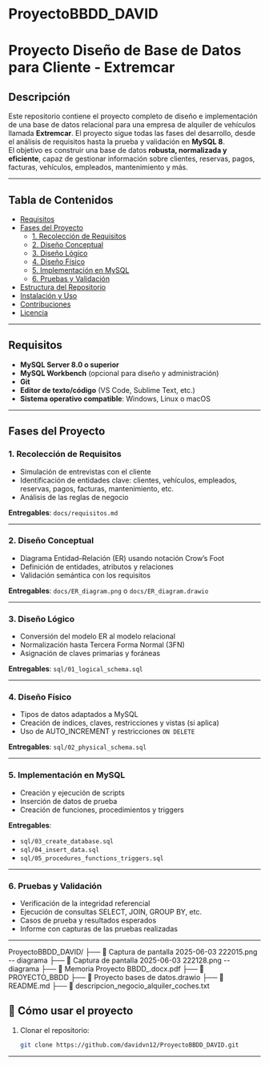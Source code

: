 # ProyectoBBDD_DAVID
# Proyecto Diseño de Base de Datos para Cliente - Extremcar

## Descripción
Este repositorio contiene el proyecto completo de diseño e implementación de una base de datos relacional para una empresa de alquiler de vehículos llamada **Extremcar**. El proyecto sigue todas las fases del desarrollo, desde el análisis de requisitos hasta la prueba y validación en **MySQL 8**.  
El objetivo es construir una base de datos **robusta, normalizada y eficiente**, capaz de gestionar información sobre clientes, reservas, pagos, facturas, vehículos, empleados, mantenimiento y más.

---

## Tabla de Contenidos

- [Requisitos](#-requisitos)  
- [Fases del Proyecto](#-fases-del-proyecto)  
  - [1. Recolección de Requisitos](#1-recolección-de-requisitos)  
  - [2. Diseño Conceptual](#2-diseño-conceptual)  
  - [3. Diseño Lógico](#3-diseño-lógico)  
  - [4. Diseño Físico](#4-diseño-físico)  
  - [5. Implementación en MySQL](#5-implementación-en-mysql)  
  - [6. Pruebas y Validación](#6-pruebas-y-validación)  
- [Estructura del Repositorio](#-estructura-del-repositorio)  
- [Instalación y Uso](#-instalación-y-uso)  
- [Contribuciones](#-contribuciones)  
- [Licencia](#-licencia)

---

##  Requisitos

- **MySQL Server 8.0 o superior**
- **MySQL Workbench** (opcional para diseño y administración)
- **Git**
- **Editor de texto/código** (VS Code, Sublime Text, etc.)
- **Sistema operativo compatible**: Windows, Linux o macOS

---

## Fases del Proyecto

### 1. Recolección de Requisitos
- Simulación de entrevistas con el cliente
- Identificación de entidades clave: clientes, vehículos, empleados, reservas, pagos, facturas, mantenimiento, etc.
- Análisis de las reglas de negocio

**Entregables**: `docs/requisitos.md`

---

### 2. Diseño Conceptual
- Diagrama Entidad–Relación (ER) usando notación Crow’s Foot
- Definición de entidades, atributos y relaciones
- Validación semántica con los requisitos

**Entregables**: `docs/ER_diagram.png` o `docs/ER_diagram.drawio`

---

### 3. Diseño Lógico
- Conversión del modelo ER al modelo relacional
- Normalización hasta Tercera Forma Normal (3FN)
- Asignación de claves primarias y foráneas

**Entregables**: `sql/01_logical_schema.sql`

---

### 4. Diseño Físico
- Tipos de datos adaptados a MySQL
- Creación de índices, claves, restricciones y vistas (si aplica)
- Uso de AUTO_INCREMENT y restricciones `ON DELETE`

**Entregables**: `sql/02_physical_schema.sql`

---

### 5. Implementación en MySQL
- Creación y ejecución de scripts
- Inserción de datos de prueba
- Creación de funciones, procedimientos y triggers

**Entregables**:  
- `sql/03_create_database.sql`  
- `sql/04_insert_data.sql`  
- `sql/05_procedures_functions_triggers.sql`

---

### 6. Pruebas y Validación
- Verificación de la integridad referencial
- Ejecución de consultas SELECT, JOIN, GROUP BY, etc.
- Casos de prueba y resultados esperados
- Informe con capturas de las pruebas realizadas


---

 ProyectoBBDD_DAVID/
├── 📄 Captura de pantalla 2025-06-03 222015.png -- diagrama 
├── 📄 Captura de pantalla 2025-06-03 222128.png  -- diagrama
├── 📄 Memoria Proyecto BBDD_.docx.pdf
├── 📄 PROYECTO_BBDD
├── 📄 Proyecto bases de datos.drawio
├── 📄 README.md
├── 📄 descripcion_negocio_alquiler_coches.txt

## 🚀 Cómo usar el proyecto

1. Clonar el repositorio:
   ```bash
   git clone https://github.com/davidvn12/ProyectoBBDD_DAVID.git

---
